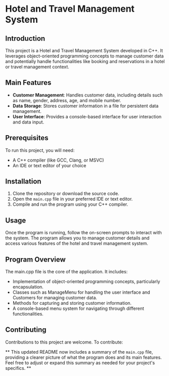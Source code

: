 # Hotel and Travel Management System

## Introduction
This project is a Hotel and Travel Management System developed in C++. It leverages object-oriented programming concepts to manage customer data and potentially handle functionalities like booking and reservations in a hotel or travel management context.

## Main Features
- **Customer Management**: Handles customer data, including details such as name, gender, address, age, and mobile number.
- **Data Storage**: Stores customer information in a file for persistent data management.
- **User Interface**: Provides a console-based interface for user interaction and data input.

## Prerequisites
To run this project, you will need:
- A C++ compiler (like GCC, Clang, or MSVC)
- An IDE or text editor of your choice

## Installation
1. Clone the repository or download the source code.
2. Open the `main.cpp` file in your preferred IDE or text editor.
3. Compile and run the program using your C++ compiler.

## **Usage**
Once the program is running, follow the on-screen prompts to interact with the system. The program allows you to manage customer details and access various features of the hotel and travel management system.

## **Program Overview**
The main.cpp file is the core of the application. It includes:

- Implementation of object-oriented programming concepts, particularly encapsulation.
- Classes such as ManageMenu for handling the user interface and Customers for managing customer data.
- Methods for capturing and storing customer information.
- A console-based menu system for navigating through different functionalities.

## **Contributing**
Contributions to this project are welcome. To contribute:

**
This updated README now includes a summary of the `main.cpp` file, providing a clearer picture of what the program does and its main features. Feel free to adjust or expand this summary as needed for your project's specifics.
**
